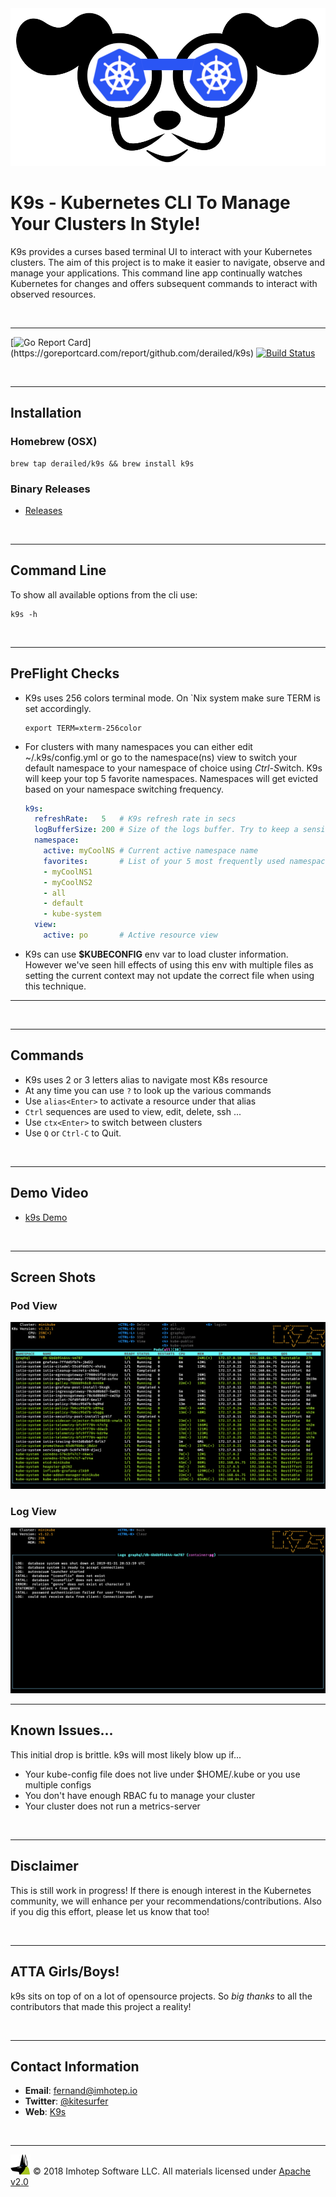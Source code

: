 <img src="assets/k9s.png">

# K9s - Kubernetes CLI To Manage Your Clusters In Style!

K9s provides a curses based terminal UI to interact with your Kubernetes clusters.
The aim of this project is to make it easier to navigate, observe and manage
your applications. This command line app continually watches Kubernetes
for changes and offers subsequent commands to interact with observed resources.


<br/>

---

[![Go Report Card](https://goreportcard.com/badge/github.com/derailed/k9s?)](https://goreportcard.com/report/github.com/derailed/k9s)
[![Build Status](https://travis-ci.com/derailed/k9s.svg?branch=master)](https://travis-ci.com/derailed/k9s)

<br/>

---
## Installation

### Homebrew (OSX)

```shell
brew tap derailed/k9s && brew install k9s
```

### Binary Releases

- [Releases](https://github.com/derailed/k9s/releases)


<br/>

---
## Command Line

To show all available options from the cli use:

```shell
k9s -h
```

<br/>

---
## PreFlight Checks

* K9s uses 256 colors terminal mode. On `Nix system make sure TERM is set accordingly.

    ```shell
    export TERM=xterm-256color
    ```

* For clusters with many namespaces you can either edit ~/.k9s/config.yml or
  go to the namespace(ns) view to switch your default namespace to your namespace
  of choice using *Ctrl-S*witch. K9s will keep your top 5 favorite namespaces.
  Namespaces will get evicted based on your namespace switching frequency.


    ```yaml
    k9s:
      refreshRate:   5   # K9s refresh rate in secs
      logBufferSize: 200 # Size of the logs buffer. Try to keep a sensible default!
      namespace:
        active: myCoolNS # Current active namespace name
        favorites:       # List of your 5 most frequently used namespaces
        - myCoolNS1
        - myCoolNS2
        - all
        - default
        - kube-system
      view:
        active: po       # Active resource view
    ```

* K9s can use **$KUBECONFIG** env var to load cluster information. However we've
  seen hill effects of using this env with multiple files as setting the current
  context may not update the correct file when using this technique.


---
<br/>

---
## Commands

+ K9s uses 2 or 3 letters alias to navigate most K8s resource
+ At any time you can use `?` to look up the various commands
+ Use `alias<Enter>` to activate a resource under that alias
+ `Ctrl` sequences are used to view, edit, delete, ssh ...
+ Use `ctx<Enter>` to switch between clusters
+ Use `Q` or `Ctrl-C` to Quit.

<br/>

---
## Demo Video

+ [k9s Demo](https://youtu.be/k7zseUhaXeU)


<br/>

---
## Screen Shots

### Pod View

<img src="assets/screen_3.png">

### Log View

<img src="assets/screen_4.png">

<br/>

---
## Known Issues...

This initial drop is brittle. k9s will most likely blow up if...

+ Your kube-config file does not live under $HOME/.kube or you use multiple configs
+ You don't have enough RBAC fu to manage your cluster
+ Your cluster does not run a metrics-server

<br/>

---
## Disclaimer

This is still work in progress! If there is enough interest in the Kubernetes
community, we will enhance per your recommendations/contributions. Also if you
dig this effort, please let us know that too!

<br/>

---
## ATTA Girls/Boys!

k9s sits on top of on a lot of opensource projects. So *big thanks* to all the
contributors that made this project a reality!


<br/>

---
## Contact Information

+ **Email**:   fernand@imhotep.io
+ **Twitter**: [@kitesurfer](https://twitter.com/kitesurfer?lang=en)
+ **Web**:  [K9s](https://k9ss.io)

<br/>

---
<img src="assets/imhotep_logo.png" width="32" height="auto"/> © 2018 Imhotep Software LLC.
All materials licensed under [Apache v2.0](http://www.apache.org/licenses/LICENSE-2.0)